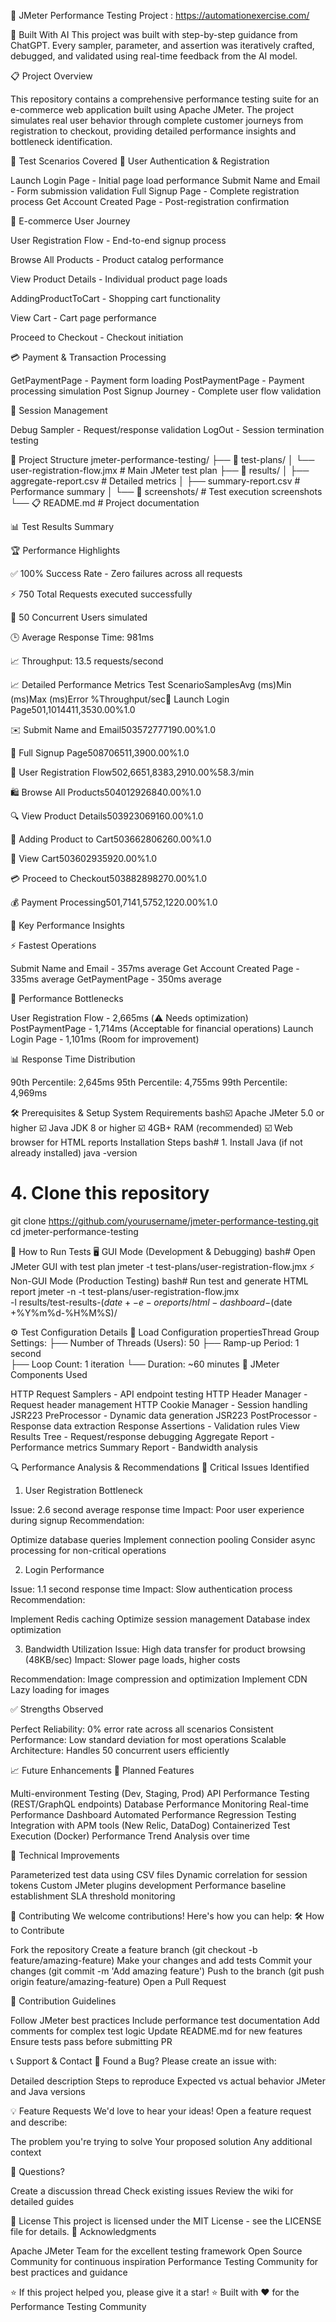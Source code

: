 🚀 JMeter Performance Testing Project : https://automationexercise.com/

🤖 Built With AI
This project was built with step-by-step guidance from ChatGPT. Every sampler, parameter, and assertion was iteratively crafted, debugged, and validated using real-time feedback from the AI model.

📋 Project Overview

This repository contains a comprehensive performance testing suite for an e-commerce web application built using Apache JMeter. The project simulates real user behavior through complete customer journeys from registration to checkout, providing detailed performance insights and bottleneck identification.

🎯 Test Scenarios Covered
🔐 User Authentication & Registration

Launch Login Page - Initial page load performance
Submit Name and Email - Form submission validation
Full Signup Page - Complete registration process
Get Account Created Page - Post-registration confirmation

🛒 E-commerce User Journey

User Registration Flow - End-to-end signup process

Browse All Products - Product catalog performance

View Product Details - Individual product page loads

AddingProductToCart - Shopping cart functionality

View Cart - Cart page performance

Proceed to Checkout - Checkout initiation

💳 Payment & Transaction Processing

GetPaymentPage - Payment form loading
PostPaymentPage - Payment processing simulation
Post Signup Journey - Complete user flow validation

🔄 Session Management

Debug Sampler - Request/response validation
LogOut - Session termination testing

📁 Project Structure
jmeter-performance-testing/
├── 📂 test-plans/
│   └── user-registration-flow.jmx          # Main JMeter test plan
├── 📂 results/
│   ├── aggregate-report.csv                # Detailed metrics
│   ├── summary-report.csv                  # Performance summary
│   └── 📂 screenshots/                     # Test execution screenshots
└── 📋 README.md                            # Project documentation

📊 Test Results Summary

🏆 Performance Highlights

✅ 100% Success Rate - Zero failures across all requests

⚡ 750 Total Requests executed successfully

👥 50 Concurrent Users simulated

🕒 Average Response Time: 981ms

📈 Throughput: 13.5 requests/second

📈 Detailed Performance Metrics
Test ScenarioSamplesAvg (ms)Min (ms)Max (ms)Error %Throughput/sec🚀 Launch Login Page501,1014411,3530.00%1.0

✉️ Submit Name and Email503572777190.00%1.0

📝 Full Signup Page508706511,3900.00%1.0

👤 User Registration Flow502,6651,8383,2910.00%58.3/min

🛍️ Browse All Products504012926840.00%1.0

🔍 View Product Details503923069160.00%1.0

🛒 Adding Product to Cart503662806260.00%1.0

👀 View Cart503602935920.00%1.0

💳 Proceed to Checkout503882898270.00%1.0

💰 Payment Processing501,7141,5752,1220.00%1.0

🎯 Key Performance Insights

⚡ Fastest Operations

Submit Name and Email - 357ms average
Get Account Created Page - 335ms average
GetPaymentPage - 350ms average

🐌 Performance Bottlenecks

User Registration Flow - 2,665ms (⚠️ Needs optimization)
PostPaymentPage - 1,714ms (Acceptable for financial operations)
Launch Login Page - 1,101ms (Room for improvement)

📊 Response Time Distribution

90th Percentile: 2,645ms
95th Percentile: 4,755ms
99th Percentile: 4,969ms

🛠️ Prerequisites & Setup
System Requirements
bash☑️ Apache JMeter 5.0 or higher
☑️ Java JDK 8 or higher
☑️ 4GB+ RAM (recommended)
☑️ Web browser for HTML reports
Installation Steps
bash# 1. Install Java (if not already installed)
java -version

# 4. Clone this repository
git clone https://github.com/yourusername/jmeter-performance-testing.git
cd jmeter-performance-testing

🚀 How to Run Tests
🖥️ GUI Mode (Development & Debugging)
bash# Open JMeter GUI with test plan
jmeter -t test-plans/user-registration-flow.jmx
⚡ Non-GUI Mode (Production Testing)
bash# Run test and generate HTML report
jmeter -n -t test-plans/user-registration-flow.jmx \
       -l results/test-results-$(date +%Y%m%d-%H%M%S).jtl \
       -e -o reports/html-dashboard-$(date +%Y%m%d-%H%M%S)/

⚙️ Test Configuration Details
👥 Load Configuration
propertiesThread Group Settings:
├── Number of Threads (Users): 50
├── Ramp-up Period: 1 second  
├── Loop Count: 1 iteration
└── Duration: ~60 minutes
🔧 JMeter Components Used

HTTP Request Samplers - API endpoint testing
HTTP Header Manager - Request header management
HTTP Cookie Manager - Session handling
JSR223 PreProcessor - Dynamic data generation
JSR223 PostProcessor - Response data extraction
Response Assertions - Validation rules
View Results Tree - Request/response debugging
Aggregate Report - Performance metrics
Summary Report - Bandwidth analysis

🔍 Performance Analysis & Recommendations
🚨 Critical Issues Identified
1. User Registration Bottleneck

Issue: 2.6 second average response time
Impact: Poor user experience during signup
Recommendation:

Optimize database queries
Implement connection pooling
Consider async processing for non-critical operations

2. Login Performance

Issue: 1.1 second response time
Impact: Slow authentication process
Recommendation:

Implement Redis caching
Optimize session management
Database index optimization

3. Bandwidth Utilization
Issue: High data transfer for product browsing (48KB/sec)
Impact: Slower page loads, higher costs

Recommendation:
Image compression and optimization
Implement CDN
Lazy loading for images

✅ Strengths Observed

Perfect Reliability: 0% error rate across all scenarios
Consistent Performance: Low standard deviation for most operations
Scalable Architecture: Handles 50 concurrent users efficiently

📈 Future Enhancements
🎯 Planned Features

 Multi-environment Testing (Dev, Staging, Prod)
 API Performance Testing (REST/GraphQL endpoints)
 Database Performance Monitoring
 Real-time Performance Dashboard
 Automated Performance Regression Testing
 Integration with APM tools (New Relic, DataDog)
 Containerized Test Execution (Docker)
 Performance Trend Analysis over time

🔧 Technical Improvements

 Parameterized test data using CSV files
 Dynamic correlation for session tokens
 Custom JMeter plugins development
 Performance baseline establishment
 SLA threshold monitoring

🤝 Contributing
We welcome contributions! Here's how you can help:
🛠️ How to Contribute

Fork the repository
Create a feature branch (git checkout -b feature/amazing-feature)
Make your changes and add tests
Commit your changes (git commit -m 'Add amazing feature')
Push to the branch (git push origin feature/amazing-feature)
Open a Pull Request

📝 Contribution Guidelines

Follow JMeter best practices
Include performance test documentation
Add comments for complex test logic
Update README.md for new features
Ensure tests pass before submitting PR

📞 Support & Contact
🐛 Found a Bug?
Please create an issue with:

Detailed description
Steps to reproduce
Expected vs actual behavior
JMeter and Java versions

💡 Feature Requests
We'd love to hear your ideas! Open a feature request and describe:

The problem you're trying to solve
Your proposed solution
Any additional context

📧 Questions?

Create a discussion thread
Check existing issues
Review the wiki for detailed guides

📄 License
This project is licensed under the MIT License - see the LICENSE file for details.
🙏 Acknowledgments

Apache JMeter Team for the excellent testing framework
Open Source Community for continuous inspiration
Performance Testing Community for best practices and guidance


⭐ If this project helped you, please give it a star! ⭐
Built with ❤️ for the Performance Testing Community
